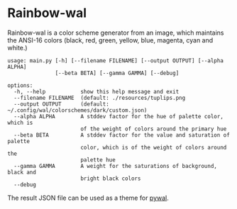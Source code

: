 # Rainbow-wal

Rainbow-wal is a color scheme generator from an image, which maintains the
ANSI-16 colors (black, red, green, yellow, blue, magenta, cyan and white.)


```
usage: main.py [-h] [--filename FILENAME] [--output OUTPUT] [--alpha ALPHA]
               [--beta BETA] [--gamma GAMMA] [--debug]

options:
  -h, --help           show this help message and exit
  --filename FILENAME  (default: ./resources/tuplips.png
  --output OUTPUT      (default: ~/.config/wal/colorschemes/dark/custom.json)
  --alpha ALPHA        A stddev factor for the hue of palette color, which is
                       of the weight of colors around the primary hue
  --beta BETA          A stddev factor for the value and saturation of palette
                       color, which is of the weight of colors around the
                       palette hue
  --gamma GAMMA        A weight for the saturations of background, black and
                       bright black colors
  --debug
```

The result JSON file can be used as a theme for
[pywal](https://github.com/dylanaraps/pywal/tree/master).
